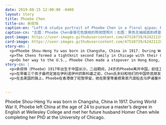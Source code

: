 ```yaml
---
date: 2019-08-15 12:00:00 -0400
layout: story
title: Phoebe Chen
title-cn: 余叔恒
caption-en: "Left:A studio portrait of Phoebe Chen in a floral qipao; Right: Black sleeveless satin qi pao with embroidered chrysanthemum design, Courtesy of Pamela Chen, Museum of Chinese in America (MOCA) Collection"
caption-cn: "左图：Phoebe Chen身穿花色旗袍的照相馆照片；右图：黑色无袖缎面刺绣菊花图案旗袍，Pamela Chen捐赠，美国华人博物馆（MOCA）馆藏"
post-image: https://user-images.githubusercontent.com/47510739/62421129-c803ed80-b66a-11e9-8b1b-9b78cb59078d.jpg
card-image: https://user-images.githubusercontent.com/47510739/62421128-c3d7d000-b66a-11e9-9b5b-4aa09406c3bf.jpg
story-en: |
  <p>Phoebe Shou-Heng Yu was born in Changsha, China in 1917. During World War II, Phoebe left China at the age of 24 to pursue a master’s degree in English at Wellesley College and met her future husband Homer Chen while completing her PhD at the University of Chicago. While the Chens intended to return to China, they were stranded in the U.S. due to the Communist takeover of China in 1949. After completing their studies they faced deportation but the Chens received derivative immigrationstatus after the birth of their son allowing them to gain citizenship. While Phoebe never saw her mother again; it would be forty-some years before she reunited with her siblings.</p>
  <p>The Chens formed a tightknit second family in Chicago with their Chinese expatriate friends before eventually settling in Skokie, Illinois, with their three children. Phoebe and Homer were active members of the Chinese American community, helping to found the Chinese American Educational Foundation and a Chinese language and culture school serving suburban North Chicago. Settling in the heartland of America to study, build a career, and start a family, Phoebe is both representative of many Chinese immigrants’ stories and contrasts the journeys bachelor immigrants like Shuck Wing Chin.</p>
  <p>On her way to the U.S., Phoebe Chen made a stopover in Hong Kong, where she had approximately 60 qipaos hand-tailored for her while she waited to take a steamship to Massachusetts. The entirety of this unique wardrobe was graciously donated to MOCA by her daughter, Pamela Chen.</p>
story-cn: |
  <p>余叔恒（Phoebe）1917年出生于中国长沙。二战期间，24岁的Phoebe离开中国，前往卫斯理学院攻读英语硕士学位，并在芝加哥大学攻读博士学位时结识了她未来的丈夫Homer Chen。Chen氏夫妇原本打算返回中国，但由于1949年共产党接管中国，他们被困在了美国。在完成学业后，他们面临着被驱逐出境的命运，但在他们的儿子出生后，夫妇获得了衍生移民身份，从而允许他们获得了公民身份。Phoebe再也没有见过她的母亲，分别了四十多年，她才与兄弟姐妹团聚。</p>
  <p>在带着三个孩子最终定居在伊利诺伊州的斯科基之前，Chen氏夫妇和他们的中国侨民朋友在芝加哥组成了紧密的第二家庭。Phoebe和Homer是活跃的美国华人社区成员，帮助建立了美国华人教育基金会和一所服务于芝加哥北部郊区的中国语言文化学校。Phoebe定居在美国的中心地带，学习、工作、成家，与甄灼荣（Shuck Wing Chin）等单身移民的经历形成了鲜明对比，他们都代表了许许多多中国移民的故事。</p>
  <p>在去美国的路上，Phoebe在香港做了短暂停留，她在那里等着搭乘蒸汽渡船去马萨诸塞州，期间请人手工缝制了大约60件旗袍。这个独特的旗袍珍藏由她的女儿Pamela Chen毫无保留地慷慨捐赠给了MOCA。</p>
  
  
---
```

Phoebe Shou-Heng Yu was born in Changsha, China in 1917. During World War II, Phoebe left China at the age of 24 to pursue a master’s degree in English at Wellesley College and met her future husband Homer Chen while completing her PhD at the University of Chicago.
